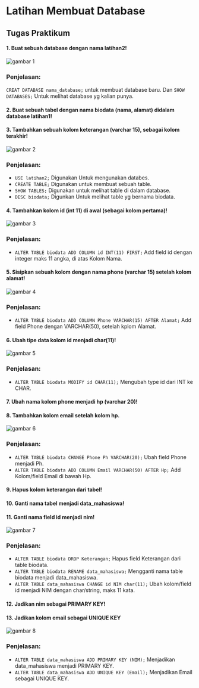 # Latihan Membuat Database


## Tugas Praktikum 

#### 1. Buat sebuah database dengan nama latihan2!

![gambar 1](https://user-images.githubusercontent.com/115770247/232519325-51732a4c-1106-404a-975f-58ec59e9318c.png)

### Penjelasan:
 `CREAT DATABASE nama_database;` untuk membuat database baru. 
Dan `SHOW DATABASES;` Untuk melihat database yg kalian punya.

#### 2. Buat sebuah tabel dengan nama biodata (nama, alamat) didalam database latihan1!
#### 3. Tambahkan sebuah kolom keterangan (varchar 15), sebagai kolom terakhir!

![gambar 2](https://user-images.githubusercontent.com/115770247/232519849-4edbc6e1-8cfe-4362-aa4a-72fb9237c5d6.png)

### Penjelasan:
- `USE latihan2;` Digunakan Untuk mengunakan databes.
- `CREATE TABLE;` Digunakan untuk membuat sebuah table.
- `SHOW TABLES;` Digunakan  untuk melihat table di dalam database. 
- `DESC biodata;` Digunkan Untuk melihat table yg bernama biodata.

#### 4. Tambahkan kolom id (int 11) di awal (sebagai kolom pertama)!



![gambar 3](https://user-images.githubusercontent.com/115770247/232520330-865723df-912b-4d2d-8bc3-3b9d09c639c8.png)


### Penjelasan:
- `ALTER TABLE biodata ADD COLUMN id INT(11) FIRST;` Add field id dengan integer maks 11 angka, di atas Kolom Nama.

#### 5. Sisipkan sebuah kolom dengan nama phone (varchar 15) setelah kolom alamat!

![gambar 4](https://user-images.githubusercontent.com/115770247/232520488-e5634a39-cdb1-483a-8a14-8064b4bb39cf.png)


### Penjelasan:
- `ALTER TABLE biodata ADD COLUMN Phone VARCHAR(15) AFTER Alamat;` Add field Phone dengan VARCHAR(50), setelah kplom Alamat.

#### 6. Ubah tipe data kolom id menjadi char(11)!

![gambar 5](https://user-images.githubusercontent.com/115770247/232520579-1d9e7433-1e5c-43e3-a36d-39020c411f7d.png)


### Penjelasan: 
- `ALTER TABLE biodata MODIFY id CHAR(11);` Mengubah type id dari INT ke CHAR.

#### 7. Ubah nama kolom phone menjadi hp (varchar 20)!
#### 8. Tambahkan kolom email setelah kolom hp.

![gambar 6](https://user-images.githubusercontent.com/115770247/232520910-0d61a311-51c9-437c-81fa-30cf4e41dff5.png)


### Penjelasan:
- `ALTER TABLE biodata CHANGE Phone Ph VARCHAR(20);` Ubah field Phone menjadi Ph. 
- `ALTER TABLE biodata ADD COLUMN Email VARCHAR(50) AFTER Hp;` Add Kolom/field Email di bawah Hp.

#### 9. Hapus kolom keterangan dari tabel!
#### 10. Ganti nama tabel menjadi data_mahasiswa!
#### 11. Ganti nama field id menjadi nim!


![gambar 7](https://user-images.githubusercontent.com/115770247/232521092-7bcd07df-3094-46ed-8ab6-9c1c95530bd7.png)


### Penjelasan:
- `ALTER TABLE biodata DROP Keterangan;` Hapus field Keterangan dari table biodata.
- `ALTER TABLE biodata RENAME data_mahasiswa;` Mengganti nama table biodata menjadi data_mahasiswa.
- `ALTER TABLE data_mahasiswa CHANGE id NIM char(11);` Ubah kolom/field id menjadi NIM dengan char/string, maks 11 kata.

#### 12. Jadikan nim sebagai PRIMARY KEY!
#### 13. Jadikan kolom email sebagai UNIQUE KEY


![gambar 8](https://user-images.githubusercontent.com/115770247/232521303-be250bdc-0fb6-4a5d-8d1e-0ef44ceaed7d.png)


### Penjelasan:
- `ALTER TABLE data_mahasiswa ADD PRIMARY KEY (NIM);` Menjadikan data_mahasiswa menjadi PRIMARY KEY.
- `ALTER TABLE data_mahasiswa ADD UNIQUE KEY (Email);` Menjadikan Email sebagai UNIQUE KEY.
